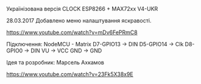 ﻿

Українізована версія CLOCK ESP8266 + MAX72xx V4-UKR

28.03.2017 Добавлено меню налаштування яскравості.

https://www.youtube.com/watch?v=mDv6FePRmC8

Підключення:
NodeMCU - Matrix
D7-GPIO13 -> DIN
D5-GPIO14 -> Clk
D8-GPIO0 -> DIN
VU -> VCC
GND -> GND

Ідея та розробник:
Марсель Ахкамов

https://www.youtube.com/watch?v=23Fk5X38x9E




